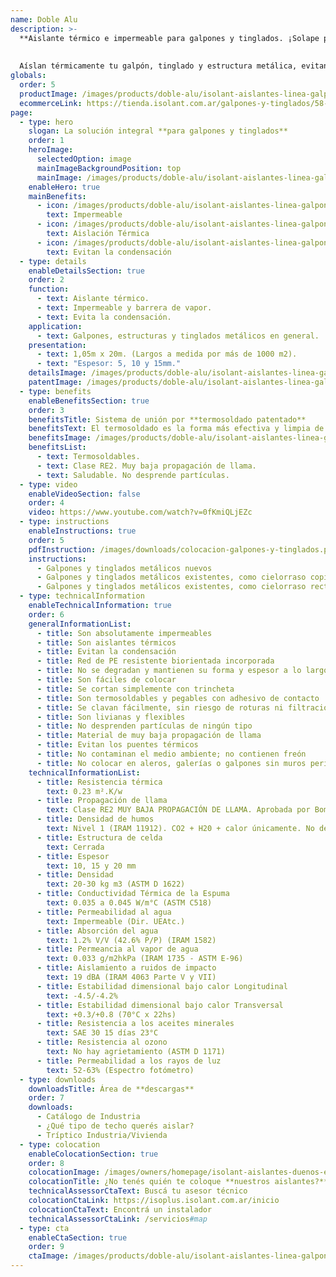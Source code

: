 ```yaml
---
name: Doble Alu
description: >-
  **Aislante térmico e impermeable para galpones y tinglados. ¡Solape para termo soldar patentado!**
  
  
  Aíslan térmicamente tu galpón, tinglado y estructura metálica, evitando el fenómeno de la condensación. Se caracterizan por su fácil instalación y manipuleo, tratándose de un material liviano que no desprende partículas.
globals:
  order: 5
  productImage: /images/products/doble-alu/isolant-aislantes-linea-galpones-y-tinglados-doble-alu-producto-rollo.png
  ecommerceLink: https://tienda.isolant.com.ar/galpones-y-tinglados/58-doble-alu-15.html
page:
  - type: hero
    slogan: La solución integral **para galpones y tinglados**
    order: 1
    heroImage:
      selectedOption: image
      mainImageBackgroundPosition: top
      mainImage: /images/products/doble-alu/isolant-aislantes-linea-galpones-y-tinglados-doble-alu-imagen-principal.jpg
    enableHero: true
    mainBenefits:
      - icon: /images/products/doble-alu/isolant-aislantes-linea-galpones-y-tinglados-doble-alu-beneficio-1.svg
        text: Impermeable
      - icon: /images/products/doble-alu/isolant-aislantes-linea-galpones-y-tinglados-doble-alu-beneficio-2.svg
        text: Aislación Térmica
      - icon: /images/products/doble-alu/isolant-aislantes-linea-galpones-y-tinglados-doble-alu-beneficio-3.svg
        text: Evitan la condensación
  - type: details
    enableDetailsSection: true
    order: 2
    function:
      - text: Aislante térmico.
      - text: Impermeable y barrera de vapor.
      - text: Evita la condensación.
    application:
      - text: Galpones, estructuras y tinglados metálicos en general.
    presentation:
      - text: 1,05m x 20m. (Largos a medida por más de 1000 m2).
      - text: "Espesor: 5, 10 y 15mm."
    detailsImage: /images/products/doble-alu/isolant-aislantes-linea-galpones-y-tinglados-doble-alu-imagen-detalle.jpg
    patentImage: /images/products/doble-alu/isolant-aislantes-linea-galpones-y-tinglados-doble-alu-patente.png
  - type: benefits
    enableBenefitsSection: true
    order: 3
    benefitsTitle: Sistema de unión por **termosoldado patentado**
    benefitsText: El termosoldado es la forma más efectiva y limpia de efectuar la unión nuetras membranas. Es además un sistema patentado por <strong>ISOLANT S.A.</strong> que evita el uso de cintas o adhesivos de cualquier tipo, facilitando así la colocación y brindando una terminación estética superior. Termosoldando <strong>DOBLE ALU</strong>, se logra una membrana aislante continua en toda su extensión, eliminando la posibilidad de filtraciones, puentes térmicos y goteo por condensación. Para realizar esta unión sólo se necesita una pistola de aire caliente.
    benefitsImage: /images/products/doble-alu/isolant-aislantes-linea-galpones-y-tinglados-doble-alu-beneficio-exclusivo.jpg
    benefitsList:
      - text: Termosoldables.
      - text: Clase RE2. Muy baja propagación de llama.
      - text: Saludable. No desprende partículas.
  - type: video
    enableVideoSection: false
    order: 4
    video: https://www.youtube.com/watch?v=0fKmiQLjEZc
  - type: instructions
    enableInstructions: true
    order: 5
    pdfInstruction: /images/downloads/colocacion-galpones-y-tinglados.pdf
    instructions:
      - Galpones y tinglados metálicos nuevos
      - Galpones y tinglados metálicos existentes, como cielorraso copiando la forma
      - Galpones y tinglados metálicos existentes, como cielorraso recto
  - type: technicalInformation
    enableTechnicalInformation: true
    order: 6
    generalInformationList:
      - title: Son absolutamente impermeables
      - title: Son aislantes térmicos
      - title: Evitan la condensación
      - title: Red de PE resistente biorientada incorporada
      - title: No se degradan y mantienen su forma y espesor a lo largo del tiempo
      - title: Son fáciles de colocar
      - title: Se cortan simplemente con trincheta
      - title: Son termosoldables y pegables con adhesivo de contacto
      - title: Se clavan fácilmente, sin riesgo de roturas ni filtraciones
      - title: Son livianas y flexibles
      - title: No desprenden partículas de ningún tipo
      - title: Material de muy baja propagación de llama
      - title: Evitan los puentes térmicos
      - title: No contaminan el medio ambiente; no contienen freón
      - title: No colocar en aleros, galerías o galpones sin muros perimetrales que protejan de la reflexión indirecta de los rayos UV
    technicalInformationList:
      - title: Resistencia térmica
        text: 0.23 m².K/w
      - title: Propagación de llama
        text: Clase RE2 MUY BAJA PROPAGACIÓN DE LLAMA. Aprobada por Bomberos Argentina.
      - title: Densidad de humos
        text: Nivel 1 (IRAM 11912). CO2 + H20 + calor únicamente. No desprende gases envenenantes.
      - title: Estructura de celda
        text: Cerrada
      - title: Espesor
        text: 10, 15 y 20 mm
      - title: Densidad
        text: 20-30 kg m3 (ASTM D 1622)
      - title: Conductividad Térmica de la Espuma
        text: 0.035 a 0.045 W/m°C (ASTM C518)
      - title: Permeabilidad al agua
        text: Impermeable (Dir. UEAtc.)
      - title: Absorción del agua
        text: 1.2% V/V (42.6% P/P) (IRAM 1582)
      - title: Permeancia al vapor de agua
        text: 0.033 g/m2hkPa (IRAM 1735 - ASTM E-96)
      - title: Aislamiento a ruidos de impacto
        text: 19 dBA (IRAM 4063 Parte V y VII)
      - title: Estabilidad dimensional bajo calor Longitudinal
        text: -4.5/-4.2%
      - title: Estabilidad dimensional bajo calor Transversal
        text: +0.3/+0.8 (70°C x 22hs)
      - title: Resistencia a los aceites minerales
        text: SAE 30 15 días 23°C
      - title: Resistencia al ozono
        text: No hay agrietamiento (ASTM D 1171)
      - title: Permeabilidad a los rayos de luz
        text: 52-63% (Espectro fotómetro)
  - type: downloads  
    downloadsTitle: Área de **descargas**
    order: 7
    downloads:
      - Catálogo de Industria
      - ¿Qué tipo de techo querés aislar?
      - Tríptico Industria/Vivienda
  - type: colocation
    enableColocationSection: true
    order: 8
    colocationImage: /images/owners/homepage/isolant-aislantes-duenos-e-inquilinos-isoplus-colocation.jpg
    colocationTitle: ¿No tenés quién te coloque **nuestros aislantes?**
    technicalAssessorCtaText: Buscá tu asesor técnico
    colocationCtaLink: https://isoplus.isolant.com.ar/inicio
    colocationCtaText: Encontrá un instalador
    technicalAssessorCtaLink: /servicios#map
  - type: cta
    enableCtaSection: true
    order: 9
    ctaImage: /images/products/doble-alu/isolant-aislantes-linea-galpones-y-tinglados-doble-alu-cta.jpg
---
```

